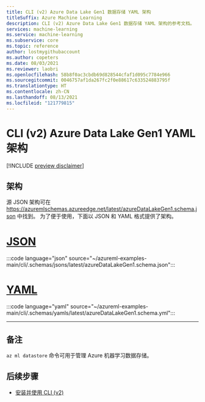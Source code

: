 ```yaml
---
title: CLI (v2) Azure Data Lake Gen1 数据存储 YAML 架构
titleSuffix: Azure Machine Learning
description: CLI (v2) Azure Data Lake Gen1 数据存储 YAML 架构的参考文档。
services: machine-learning
ms.service: machine-learning
ms.subservice: core
ms.topic: reference
author: lostmygithubaccount
ms.author: copeters
ms.date: 08/03/2021
ms.reviewer: laobri
ms.openlocfilehash: 58b8f0ac3cbdb69d828544cfaf1d095c7784e966
ms.sourcegitcommit: 0046757af1da267fc2f0e88617c633524883795f
ms.translationtype: HT
ms.contentlocale: zh-CN
ms.lasthandoff: 08/13/2021
ms.locfileid: "121779815"
---
```

# <a name="cli-v2-azure-data-lake-gen1-yaml-schema"></a>CLI (v2) Azure Data Lake Gen1 YAML 架构

[!INCLUDE [preview disclaimer](../../includes/machine-learning-preview-generic-disclaimer.md)]

## <a name="schema"></a>架构

源 JSON 架构可在 https://azuremlschemas.azureedge.net/latest/azureDataLakeGen1.schema.json 中找到。 为了便于使用，下面以 JSON 和 YAML 格式提供了架构。

# <a name="json"></a>[JSON](#tab/json)

:::code language="json" source="~/azureml-examples-main/cli/.schemas/jsons/latest/azureDataLakeGen1.schema.json":::

# <a name="yaml"></a>[YAML](#tab/yaml)

:::code language="yaml" source="~/azureml-examples-main/cli/.schemas/yamls/latest/azureDataLakeGen1.schema.yml":::

---

## <a name="remarks"></a>备注

`az ml datastore` 命令可用于管理 Azure 机器学习数据存储。

## <a name="next-steps"></a>后续步骤

- [安装并使用 CLI (v2)](how-to-configure-cli.md)

